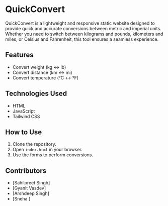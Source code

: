 # QuickConvert
QuickConvert is a lightweight and responsive static website designed to provide quick and accurate conversions between metric and imperial units. Whether you need to switch between kilograms and pounds, kilometers and miles, or Celsius and Fahrenheit, this tool ensures a seamless experience.

## Features

- Convert weight (kg ↔ lb)
- Convert distance (km ↔ mi)
- Convert temperature (°C ↔ °F)

## Technologies Used

- HTML
- JavaScript
- Tailwind CSS

## How to Use

1. Clone the repository.
2. Open `index.html` in your browser.
3. Use the forms to perform conversions.

## Contributors

- [Sahilpreet Singh]
- [Gyanit Vasdev]
- [Arshdeep Singh]
- [Sneha ]


